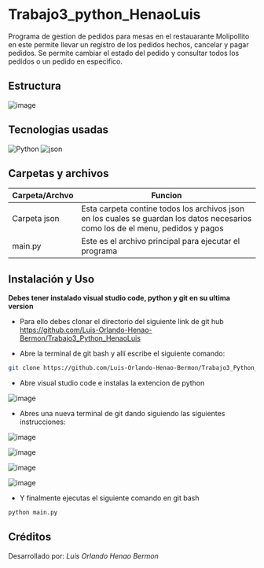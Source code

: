 # Trabajo3_python_HenaoLuis

Programa de gestion de pedidos para mesas en el restauarante Molipollito en este permite llevar un registro de los pedidos hechos, cancelar y pagar pedidos. Se permite cambiar el estado del pedido y consultar todos los pedidos o un pedido en especifico.

## Estructura 

![image](https://github.com/user-attachments/assets/b6013ebd-8fc8-4088-ba74-afc7cd256f4a)

## Tecnologias usadas

![Python](https://img.shields.io/badge/Python-FFD43B?style=for-the-badge&logo=python&logoColor=blue)
![json](https://img.shields.io/badge/json-5E5C5C?style=for-the-badge&logo=json&logoColor=white)

## Carpetas y archivos

|Carpeta/Archvo|Funcion|
|--|--|
|Carpeta json|Esta carpeta contine todos los archivos json en los cuales se guardan los datos necesarios como los de el menu, pedidos y pagos|
|main.py|Este es el archivo principal para ejecutar el programa|

## Instalación y Uso

**Debes tener instalado visual studio code, python y git en su ultima version**
- Para ello debes clonar el directorio del siguiente link de git hub https://github.com/Luis-Orlando-Henao-Bermon/Trabajo3_Python_HenaoLuis

- Abre la terminal de git bash y allí escribe el siguiente comando:     

``` bash 
git clone https://github.com/Luis-Orlando-Henao-Bermon/Trabajo3_Python_HenaoLuis
```
- Abre visual studio code e instalas la extencion de python


![image](https://github.com/user-attachments/assets/371fc5fb-ec7a-4c0e-a1ae-af9c21f1b78c)



- Abres una nueva terminal de git dando siguiendo las siguientes instrucciones:

![image](https://github.com/user-attachments/assets/65474d7f-4984-4b1c-81c4-3d18639ac3cc)


![image](https://github.com/user-attachments/assets/e016b121-6b6d-41cf-884d-7b1d81dd2cb7)


![image](https://github.com/user-attachments/assets/9647ae18-b5c8-40c9-a7d4-a7340392dd35)


![image](https://github.com/user-attachments/assets/7ad541fc-88fd-4443-ad99-7c67777fbd1c)

- Y finalmente ejecutas el siguiente comando en git bash

```bash
python main.py
```

## Créditos

Desarrollado por: *Luis Orlando Henao Bermon*
